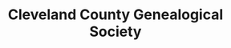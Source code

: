 ---
layout: repo
title: "Cleveland County Genealogical Society"
id: 24505
permalink: repos/24505/
---